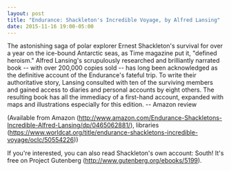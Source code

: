 ```yaml
---
layout: post
title: "Endurance: Shackleton's Incredible Voyage, by Alfred Lansing"
date: 2015-11-16 19:00-05:00
---
```

The astonishing saga of polar explorer Ernest Shackleton's survival for over a year on the ice-bound Antarctic seas, as Time magazine put it, "defined heroism." Alfred Lansing's scrupulously researched and brilliantly narrated book -- with over 200,000 copies sold -- has long been acknowledged as the definitive account of the Endurance's fateful trip. To write their authoritative story, Lansing consulted with ten of the surviving members and gained access to diaries and personal accounts by eight others. The resulting book has all the immediacy of a first-hand account, expanded with maps and illustrations especially for this edition. -- Amazon review

(Available from Amazon (http://www.amazon.com/Endurance-Shackletons-Incredible-Alfred-Lansing/dp/0465062881/), libraries (https://www.worldcat.org/title/endurance-shackletons-incredible-voyage/oclc/50554226))

If you're interested, you can also read Shackleton's own account: South! It's free on Project Gutenberg (http://www.gutenberg.org/ebooks/5199).

